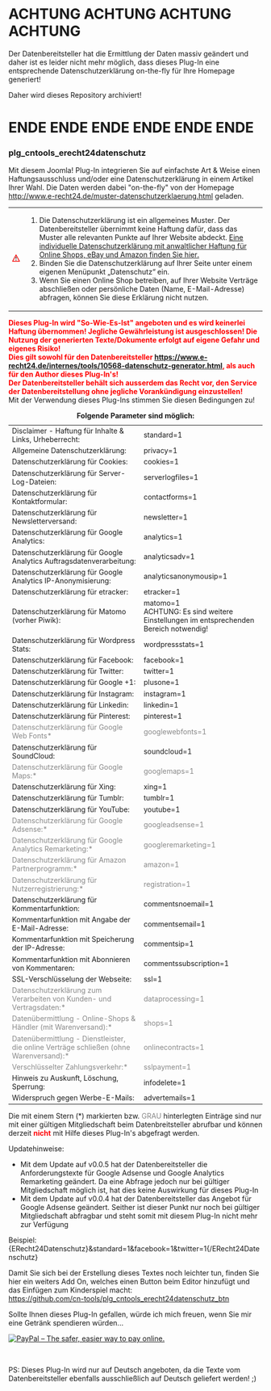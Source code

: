 ACHTUNG ACHTUNG ACHTUNG ACHTUNG
===============================
Der Datenbereitsteller hat die Ermittlung der Daten massiv geändert und daher ist es leider nicht mehr möglich, dass dieses Plug-In eine entsprechende Datenschutzerklärung on-the-fly für Ihre Homepage generiert!

Daher wird dieses Repository archiviert!

ENDE ENDE ENDE ENDE ENDE ENDE
===============================

### plg_cntools_erecht24datenschutz
<p>Mit diesem Joomla! Plug-In integrieren Sie auf einfachste Art &amp; Weise einen Haftungsausschluss und/oder eine Datenschutzerklärung in einem Artikel Ihrer Wahl. Die Daten werden dabei "on-the-fly" von der Homepage <a target="_blank" href="http://www.e-recht24.de/muster-datenschutzerklaerung.html">http://www.e-recht24.de/muster-datenschutzerklaerung.html</a> geladen.</p>
<table width="75%">
  <tbody>
    <tr>
      <td><img src="https://raw.githubusercontent.com/cn-tools/plg_cntools_erecht24datenschutz/master/images/attention.gif" /></td>
      <td><ol>
          <li>Die Datenschutzerklärung ist ein allgemeines Muster. Der Datenbereitsteller übernimmt keine Haftung dafür, dass das Muster alle relevanten Punkte auf Ihrer Website abdeckt. <a target="_blank" href="http://seiten.e-recht24.de/widerruf/">Eine individuelle Datenschutzerklärung mit anwaltlicher Haftung für Online Shops, eBay und Amazon finden Sie hier.</a></li>
          <li>Binden Sie die Datenschutzerklärung auf Ihrer Seite unter einem eigenen Menüpunkt „Datenschutz“ ein.</li>
          <li id="shopwarning" style="display: list-item;">Wenn Sie einen Online Shop betreiben, auf Ihrer Website Verträge abschließen oder persönliche Daten (Name, E-Mail-Adresse) abfragen, können Sie diese Erklärung nicht nutzen.</li>
        </ol></td>
    </tr>
  </tbody>
</table>
<p><strong style="color:#F00">Dieses Plug-In wird &quot;So-Wie-Es-Ist&quot; angeboten und es wird keinerlei Haftung übernommen! Jegliche Gewährleistung ist ausgeschlossen! Die Nutzung der generierten Texte/Dokumente erfolgt auf eigene Gefahr und eigenes Risiko!<br />
  Dies gilt sowohl für den Datenbereitsteller <a target="_blank" href="https://www.e-recht24.de/internes/tools/10568-datenschutz-generator.html">https://www.e-recht24.de/internes/tools/10568-datenschutz-generator.html</a>, als auch für den Author dieses Plug-In's!<br>
  Der Datenbereitsteller behält sich ausserdem das Recht vor, den Service der Datenbereitstellung ohne jegliche Vorankündigung einzustellen!</strong><br />
  Mit der Verwendung dieses Plug-Ins stimmen Sie diesen Bedingungen zu!</p>
<table>
  <caption>
  <strong>Folgende Parameter sind möglich:</strong>
  </caption>
  <tbody>
    <tr>
      <td>Disclaimer - Haftung für Inhalte &amp; Links, Urheberrecht:</td>
      <td>standard=1</td>
    </tr>
    <tr>
      <td>Allgemeine Datenschutzerklärung:</td>
      <td>privacy=1</td>
    </tr>
    <tr>
      <td>Datenschutzerklärung für Cookies:</td>
      <td>cookies=1</td>
    </tr>
    <tr>
      <td>Datenschutzerklärung für Server-Log-Dateien:</td>
      <td>serverlogfiles=1</td>
    </tr>
    <tr>
      <td>Datenschutzerklärung für Kontaktformular:</td>
      <td>contactforms=1</td>
    </tr>
    <tr>
      <td>Datenschutzerklärung für Newsletterversand:</td>
      <td>newsletter=1</td>
    </tr>
    <tr>
      <td>Datenschutzerklärung für Google Analytics:</td>
      <td>analytics=1</td>
    </tr>
    <tr>
      <td>Datenschutzerklärung für Google Analytics Auftragsdatenverarbeitung:</td>
      <td>analyticsadv=1</td>
    </tr>
    <tr>
      <td>Datenschutzerklärung für Google Analytics IP-Anonymisierung:</td>
      <td>analyticsanonymousip=1</td>
    </tr>
    <tr>
      <td>Datenschutzerklärung für etracker:</td>
      <td>etracker=1</td>
    </tr>
    <tr>
      <td>Datenschutzerklärung für Matomo (vorher Piwik):</td>
      <td>matomo=1<br/>ACHTUNG: Es sind weitere Einstellungen im entsprechenden Bereich notwendig!</br></td>
    </tr>
    <tr>
      <td>Datenschutzerklärung für Wordpress Stats:</td>
      <td>wordpressstats=1</td>
    </tr>
    <tr>
      <td>Datenschutzerklärung für Facebook:</td>
      <td>facebook=1</td>
    </tr>
    <tr>
      <td>Datenschutzerklärung für Twitter:</td>
      <td>twitter=1</td>
    </tr>
    <tr>
      <td>Datenschutzerklärung für Google +1:</td>
      <td>plusone=1</td>
    </tr>
    <tr>
      <td>Datenschutzerklärung für Instagram:</td>
      <td>instagram=1</td>
    </tr>
    <tr>
      <td>Datenschutzerklärung für Linkedin:</td>
      <td>linkedin=1</td>
    </tr>
    <tr>
      <td>Datenschutzerklärung für Pinterest:</td>
      <td>pinterest=1</td>
    </tr>
    <tr style="color:#888888">
      <td>Datenschutzerklärung für Google Web Fonts*</td>
      <td>googlewebfonts=1</td>
    </tr>
    <tr>
      <td>Datenschutzerklärung für SoundCloud:</td>
      <td>soundcloud=1</td>
    </tr>
    <tr style="color:#888888">
      <td>Datenschutzerklärung für Google Maps:*</td>
      <td>googlemaps=1</td>
    </tr>
    <tr>
      <td>Datenschutzerklärung für Xing:</td>
      <td>xing=1</td>
    </tr>
    <tr>
      <td>Datenschutzerklärung für Tumblr:</td>
      <td>tumblr=1</td>
    </tr>
    <tr>
      <td>Datenschutzerklärung für YouTube:</td>
      <td>youtube=1</td>
    </tr>
    <tr style="color:#888888">
      <td>Datenschutzerklärung für Google Adsense:*</td>
      <td>googleadsense=1</td>
    </tr>
    <tr style="color:#888888">
      <td>Datenschutzerklärung für Google Analytics Remarketing:*</td>
      <td>googleremarketing=1</td>
    </tr>
    <tr style="color:#888888">
      <td>Datenschutzerklärung für Amazon Partnerprogramm:*</td>
      <td>amazon=1</td>
    </tr>
    <tr style="color:#888888">
      <td>Datenschutzerklärung für Nutzerregistrierung:*</td>
      <td>registration=1</td>
    </tr>
    <tr>
      <td>Datenschutzerklärung für Kommentarfunktion:</td>
      <td>commentsnoemail=1</td>
    </tr>
    <tr>
      <td>Kommentarfunktion mit Angabe der E-Mail-Adresse:</td>
      <td>commentsemail=1</td>
    </tr>
    <tr>
      <td>Kommentarfunktion mit Speicherung der IP-Adresse:</td>
      <td>commentsip=1</td>
    </tr>
    <tr>
      <td>Kommentarfunktion mit Abonnieren von Kommentaren:</td>
      <td>commentssubscription=1</td>
    </tr>
    <tr>
      <td>SSL-Verschlüsselung der Webseite:</td>
      <td>ssl=1</td>
    </tr>
    <tr style="color:#888888">
      <td>Datenschutzerklärung zum Verarbeiten von Kunden- und Vertragsdaten:*</td>
      <td>dataprocessing=1</td>
    </tr>
    <tr style="color:#888888">
      <td>Datenübermittlung - Online-Shops & Händler (mit Warenversand):*</td>
      <td>shops=1</td>
    </tr>
    <tr style="color:#888888">
      <td>Datenübermittlung - Dienstleister, die online Verträge schließen (ohne Warenversand):*</td>
      <td>onlinecontracts=1</td>
    </tr>
    <tr style="color:#888888">
      <td>Verschlüsselter Zahlungsverkehr:*</td>
      <td>sslpayment=1</td>
    </tr>
    <tr>
      <td>Hinweis zu Auskunft, Löschung, Sperrung:</td>
      <td>infodelete=1</td>
    </tr>
    <tr>
      <td>Widerspruch gegen Werbe-E-Mails:</td>
      <td>advertemails=1</td>
    </tr>
  </tbody>
</table>
<p>Die mit einem Stern (*) markierten bzw. <span style="color:#888888">GRAU</span> hinterlegten Einträge sind nur mit einer gültigen Mitgliedschaft beim Datenbreitsteller abrufbar und können derzeit <span style="color: #FF0004; font-weight: bold;">nicht</span> mit Hilfe dieses Plug-In's abgefragt werden.</p>
<p>Updatehinweise:</p>
<ul>
  <li>Mit dem Update auf v0.0.5 hat der Datenbereitsteller die Anforderungstexte für Google Adsense und Google Analytics Remarketing geändert. Da eine Abfrage jedoch nur bei gültiger Mitgliedschaft möglich ist, hat dies keine Auswirkung für dieses Plug-In</li>
  <li>Mit dem Update auf v0.0.4 hat der Datenbereitsteller das Angebot für Google Adsense geändert. Seither ist dieser Punkt nur noch bei gültiger Mitgliedschaft abfragbar und steht somit mit diesem Plug-In nicht mehr zur Verfügung</li>
</ul>
<p>Beispiel:<br />
{ERecht24Datenschutz}&amp;standard=1&amp;facebook=1&amp;twitter=1{/ERecht24Datenschutz}</p>
<p>Damit Sie sich bei der Erstellung dieses Textes noch leichter tun, finden Sie hier ein weiters Add On, welches einen Button beim Editor hinzufügt und das Einfügen zum Kinderspiel macht:<br>
<a target="_blank" href="https://github.com/cn-tools/plg_cntools_erecht24datenschutz_btn">https://github.com/cn-tools/plg_cntools_erecht24datenschutz_btn</a></p>
<p>Sollte Ihnen dieses Plug-In gefallen, würde ich mich freuen, wenn Sie mir eine Getränk spendieren würden...</p>
<p><a href="https://www.paypal.com/cgi-bin/webscr?cmd=_s-xclick&hosted_button_id=MDMPWWA3JLRN2" target="_blank"><img src="https://www.paypalobjects.com/en_US/i/btn/btn_donateCC_LG_global.gif" alt="PayPal – The safer, easier way to pay online." /></a></p>
<p>&nbsp;</p>
<p>PS: Dieses Plug-In wird nur auf Deutsch angeboten, da die Texte vom Datenbereitsteller ebenfalls ausschließlich auf Deutsch geliefert werden! ;)</p>
<p>&nbsp;</p>

